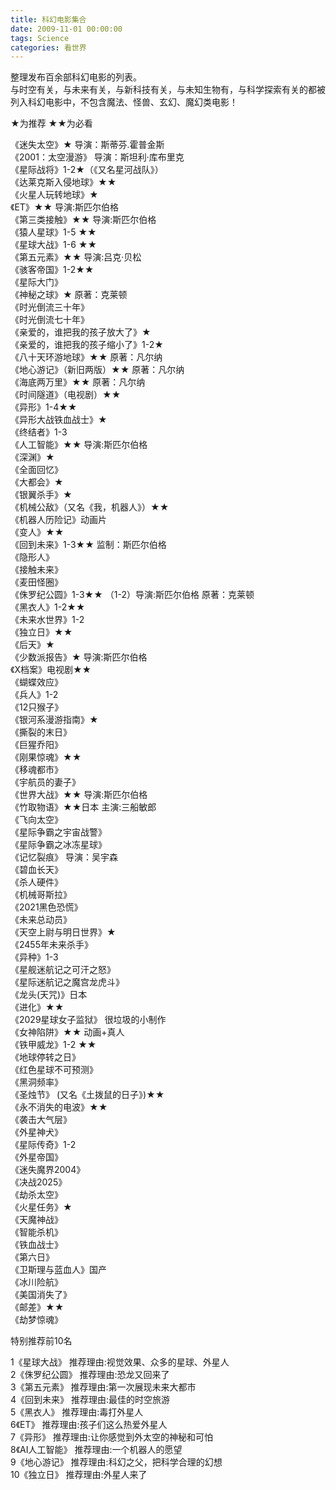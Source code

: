 ```yaml
---
title: 科幻电影集合
date: 2009-11-01 00:00:00
tags: Science
categories: 看世界
---
```


整理发布百余部科幻电影的列表。  
与时空有关，与未来有关，与新科技有关，与未知生物有，与科学探索有关的都被列入科幻电影中，不包含魔法、怪兽、玄幻、魔幻类电影！  

<!--more-->

★为推荐 ★★为必看  

《迷失太空》★ 导演：斯蒂芬.霍普金斯  
《2001：太空漫游》 导演：斯坦利·库布里克  
《星际战将》1-2★（《又名星河战队》）  
《达莱克斯入侵地球》★★  
《火星人玩转地球》★  
《ET》★★ 导演:斯匹尔伯格  
《第三类接触》★★ 导演:斯匹尔伯格  
《猿人星球》1-5 ★★  
《星球大战》1-6 ★★  
《第五元素》★★ 导演:吕克·贝松  
《骇客帝国》1-2★★  
《星际大门》  
《神秘之球》★ 原著：克莱顿  
《时光倒流三十年》  
《时光倒流七十年》  
《亲爱的，谁把我的孩子放大了》★  
《亲爱的，谁把我的孩子缩小了》1-2★  
《八十天环游地球》★★ 原著：凡尔纳  
《地心游记》（新旧两版）★★ 原著：凡尔纳  
《海底两万里》★★ 原著：凡尔纳  
《时间隧道》（电视剧）★★  
《异形》1-4★★  
《异形大战铁血战士》★  
《终结者》1-3  
《人工智能》★★ 导演:斯匹尔伯格  
《深渊》★  
《全面回忆》  
《大都会》★  
《银翼杀手》★  
《机械公敌》（又名《我，机器人》）★★  
《机器人历险记》动画片  
《变人》★★  
《回到未来》1-3★★ 监制：斯匹尔伯格  
《隐形人》  
《接触未来》  
《麦田怪圈》  
《侏罗纪公圆》1-3★★ （1-2）导演:斯匹尔伯格 原著：克莱顿  
《黑衣人》1-2★★  
《未来水世界》1-2  
《独立日》★★  
《后天》★  
《少数派报告》★ 导演:斯匹尔伯格  
《X档案》电视剧★★  
《蝴蝶效应》  
《兵人》1-2  
《12只猴子》  
《银河系漫游指南》★  
《撕裂的末日》  
《巨猩乔阳》  
《刚果惊魂》★★  
《移魂都市》  
《宇航员的妻子》  
《世界大战》★★ 导演:斯匹尔伯格  
《竹取物语》★★日本 主演:三船敏郎  
《飞向太空》  
《星际争霸之宇宙战警》  
《星际争霸之冰冻星球》  
《记忆裂痕》 导演：吴宇森  
《碧血长天》  
《杀人硬件》  
《机械哥斯拉》  
《2021黑色恐慌》  
《未来总动员》  
《天空上尉与明日世界》★  
《2455年未来杀手》  
《异种》1-3  
《星舰迷航记之可汗之怒》  
《星际迷航记之魔宫龙虎斗》  
《龙头(天咒)》日本  
《进化》★★  
《2029星球女子监狱》 很垃圾的小制作  
《女神陷阱》★★ 动画+真人  
《铁甲威龙》1-2 ★★  
《地球停转之日》  
《红色星球不可预测》  
《黑洞频率》  
《圣烛节》 (又名《土拨鼠的日子》)★★  
《永不消失的电波》★★  
《袭击大气层》  
《外星神犬》  
《星际传奇》1-2  
《外星帝国》  
《迷失魔界2004》  
《决战2025》  
《劫杀太空》  
《火星任务》★  
《天魔神战》  
《智能杀机》  
《铁血战士》  
《第六日》  
《卫斯理与蓝血人》国产  
《冰川险航》  
《美国消失了》  
《邮差》★★  
《劫梦惊魂》  

特别推荐前10名  

1《星球大战》 推荐理由:视觉效果、众多的星球、外星人  
2《侏罗纪公圆》 推荐理由:恐龙又回来了  
3《第五元素》 推荐理由:第一次展现未来大都市  
4《回到未来》 推荐理由:最佳的时空旅游  
5《黑衣人》 推荐理由:毒打外星人  
6《ET》 推荐理由:孩子们这么热爱外星人  
7《异形》 推荐理由:让你感觉到外太空的神秘和可怕  
8《AI人工智能》 推荐理由:一个机器人的愿望  
9《地心游记》 推荐理由:科幻之父，把科学合理的幻想  
10《独立日》 推荐理由:外星人来了
